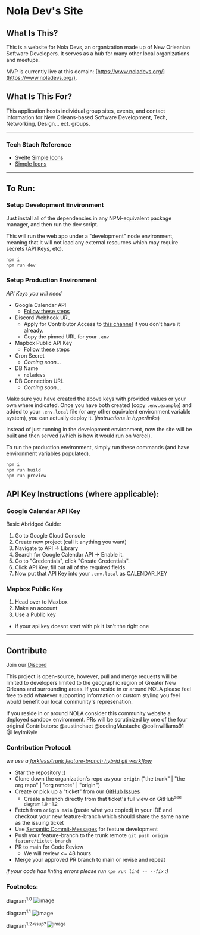# Nola Dev's Site

## What Is This?

This is a website for Nola Devs, an organization made up of New Orleanian Software Developers.
It serves as a hub for many other local organizations and meetups.

MVP is currently live at this domain: [https://www.noladevs.org/](https://www.noladevs.org/).

## What Is This For?

This application hosts individual group sites, events, and contact information for New Orleans-based Software Development, Tech, Networking, Design... ect. groups.

---

### Tech Stach Reference

- [Svelte Simple Icons](https://github.com/icons-pack/svelte-simple-icons)
- [Simple Icons](https://simpleicons.org)

---
## To Run:
### Setup Development Environment

Just install all of the dependencies in any NPM-equivalent package manager, and then run the dev script.

This will run the web app under a "development" node environment, meaning that it will not load any external resources which may require secrets (API Keys, etc).

```ts
npm i
npm run dev
```

### Setup Production Environment

_API Keys you will need_
- Google Calendar API
  - [Follow these steps](https://github.com/Nola-Devs/Nola-Devs-v2?tab=readme-ov-file#google-calendar-api-key)
- Discord Webhook URL
  - Apply for Contributor Access to [this channel](https://discord.com/channels/1117944495099613254/1166366239652847687/1166367256356335636) if you don't have it already.
  - Copy the pinned URL for your `.env`
- Mapbox Public API Key
  - [Follow these steps](https://github.com/Nola-Devs/Nola-Devs-v2?tab=readme-ov-file#mapbox-public-key)
- Cron Secret
  - _Coming soon..._
- DB Name
  - `noladevs`
- DB Connection URL
  - _Coming soon..._

Make sure you have created the above keys with provided values or your own where indicated.
Once you have both created (copy `.env.example`) and added to your `.env.local` file (or any other equivalent environment variable system), you can actually deploy it. (_instructions in hyperlinks_)

Instead of just running in the development environment, now the site will be built and then served (which is how it would run on Vercel).

To run the production environment, simply run these commands (and have environment variables populated).

```ts
npm i
npm run build
npm run preview
```

## API Key Instructions (where applicable):
### Google Calendar API Key

Basic Abridged Guide:

1. Go to Google Cloud Console
2. Create new project (call it anything you want)
3. Navigate to API -> Library
4. Search for Google Calendar API -> Enable it.
5. Go to "Credentials", click "Create Credentials".
6. Click API Key, fill out all of the required fields.
7. Now put that API Key into your `.env.local` as CALENDAR_KEY

### Mapbox Public Key

1. Head over to Maxbox
2. Make an account
3. Use a Public key

- if your api key doesnt start with pk it isn't the right one

---

## Contribute

Join our [Discord](https://discord.gg/Hea5n85VEv)

This project is open-source, however, pull and merge requests will be limited to developers limited to the geographic region of Greater New Orleans and surrounding areas. If you reside in or around NOLA please feel free to add whatever supporting information or custom styling you feel would benefit our local community's represenation.

If you reside in or around NOLA consider this community website a deployed sandbox environment. PRs will be scrutinized by one of the four original Contributors: @austinchaet @codingMustache @colinwilliams91 @HeyImKyle

### Contribution Protocol:

_we use a [forkless/trunk feature-branch hybrid git workflow](https://www.atlassian.com/git/tutorials/comparing-workflows/feature-branch-workflow)_

- Star the repository :)
- Clone down the organization's repo as your `origin` ("the trunk" | "the org repo" | "org remote" | "origin")
- Create or pick up a "ticket" from our [GitHub Issues](https://github.com/Nola-Devs/Nola-Dev-Site/issues)
  - Create a branch directly from that ticket's full view on GitHub<sup>see diagram 1.0 - 1.2</sup>
- Fetch from `origin main` (paste what you copied) in your IDE and checkout your new feature-branch which should share the same name as the issuing ticket
- Use [Semantic Commit-Messages](https://gist.github.com/joshbuchea/6f47e86d2510bce28f8e7f42ae84c716) for feature development
- Push your feature-branch to the trunk remote `git push origin feature/ticket-branch`
- PR to main for Code Review
  - We will review <= 48 hours
- Merge your approved PR branch to main or revise and repeat

_if your code has linting errors please run `npm run lint -- --fix` :)_

### Footnotes:

diagram<sup>1.0</sup>
![image](https://github.com/Nola-Devs/Nola-Devs-v2/assets/92059005/2e40f7b5-e109-4062-b323-96228da620bd)

diagram<sup>1.1</sup>
![image](https://github.com/Nola-Devs/Nola-Devs-v2/assets/92059005/012294aa-41c0-4a0e-aa19-1ea287045eb5)

diagram<sup>1.2</sup?
![image](https://github.com/Nola-Devs/Nola-Devs-v2/assets/92059005/9ebcf2a7-ef65-43ff-8cf4-193af1a6239b)



